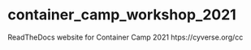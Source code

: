 
# container_camp_workshop_2021

ReadTheDocs website for Container Camp 2021 htps://cyverse.org/cc

